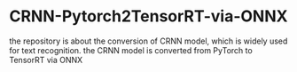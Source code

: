 # CRNN-Pytorch2TensorRT-via-ONNX
the repository is about the conversion of CRNN model, which is widely used for text recognition. the CRNN model is converted from PyTorch to TensorRT via ONNX

